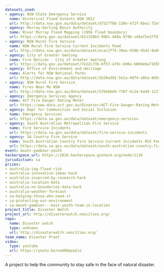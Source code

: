 ```yaml
---
datasets_used:
- agency: NSW State Emergency Service
  name: Historical Flood Extents NSW 2012
  url: http://data.nsw.gov.au/data/dataset/d7527f8b-138e-472f-bbe1-72e5fd20a458
- agency: Murray-Darling Basin Authority
  name: River Murray Flood Mapping (1956 flood boundary)
  url: https://data.gov.au/dataset/61115803-9961-4d9a-9796-c49af5e37f91
- agency: NSW Rural Fire Service
  name: NSW Rural Fire Service Current Incidents Feed
  url: http://data.nsw.gov.au/data/dataset/ecac2f75-39ea-450b-9542-8a69dce41e1f
- agency: City of Greater Geelong
  name: Fire Notices - City of Greater Geelong
  url: https://data.gov.au/dataset/7e22c73b-6f57-470c-b96e-b069e6a7185b
- agency: Office of Environment and Heritage
  name: Alerts for NSW National Parks
  url: http://data.nsw.gov.au/data/dataset/2b20a392-5e1a-48f4-a85a-0d5e39661c1e
- agency: NSW Rural Fire Service
  name: Fires Near Me NSW
  url: http://data.nsw.gov.au/data/dataset/576ebbdd-736f-4c24-ba49-122724525949
- agency: Emergency Services Agency
  name: ACT Fire Danger Rating Meter
  url: https://www.data.act.gov.au/Disaster/ACT-Fire-Danger-Rating-Meter/7zub-jyjj
- agency: Dept for Communities and Social Inclusion
  name: Emergency Services
  url: https://data.sa.gov.au/data/dataset/emergency-services
- agency: South Australian Metropolitan Fire Service
  name: Fire Service Incidents
  url: https://data.sa.gov.au/data/dataset/fire-service-incidents
- agency: SA Country Fire Service
  name: South Australian Country Fire Service Current Incidents RSS Feed
  url: https://data.sa.gov.au/data/dataset/south-australian-country-fire-service-current-incidents-rss-feed
event: mount-gambier-youth
hackerspace_url: https://2016.hackerspace.govhack.org/node/1136
jurisdiction: sa
prizes:
- australia-iag-flood-risk
- australia-innovative-ideas-hack
- australia-inspired-by-research-hack
- australia-location-data
- australia-no-boundaries-data-hack
- australia-weather-forecast
- sa-helping-those-who-need-it
- sa-protecting-our-environment
- sa-mount-gambier---best-youth-team-in-location
project_title: Disaster Watch
project_url: http://disasterwatch.neocities.org/
repo:
  name: Disaster watch
  type: unknown
  url: http://disasterwatch.neocities.org/
team_name: Disaster Proof
video:
  type: youtube
  url: https://youtu.be/noARQqxwIio
---
```


A project to help the community to stay safe in the face of natural disaster.